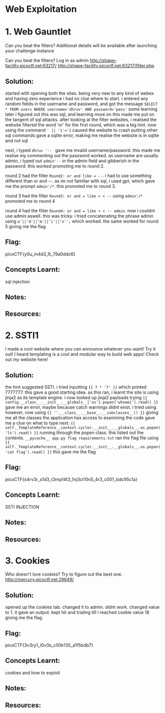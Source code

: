 # Web Exploitation

# 1. Web Gauntlet
Can you beat the filters?
Additional details will be available after launching your challenge instance

Can you beat the filters?
Log in as admin http://shape-facility.picoctf.net:63217/ http://shape-facility.picoctf.net:63217/filter.php

## Solution:
started with opening both the sites. being very new to any kind of webex and having zero experience i had no clue where to start. i entered any random fields in the username and password, and got the message 
``` SELECT * FROM users WHERE username='dhruv' AND password='pass' ```
some learning later i figured out this was sql, and learning more on this made me put on the tangent of sql attacks. after looking at the filter websites, i realised the website filtered the word 'or' for the first round, which was a big hint. 
now
using the command ``` ' || '1'='1 ``` caused the website to crash
putting other sql commands gave a sqlite error, making me realise the website is in sqlite and not sql

next, i typed ```dhruv '-- ``` gave me invalid username/password. this made me realise my commenting out the password worked. as username are usually admin, i typed out ``` admin'-- ``` in the admin field and gibberish in the password. this worked promoting me to round 2.

round 2 had the filter ``` Round2: or and like = -- ```. i had to use something different than or and --. as im not familiar with sql, i used gpt, which gave me the prompt ``` admin'/* ```. this promoted me to round 3.

round 3 had the filter ``` Round3: or and = like > < -- ```
using ``` admin'/* ``` promoted me to round 4

round 4 had the filter ```Round4: or and = like > < -- admin```. now i couldnt use admin aswell. this was tricky. i tried concatenating the phrase admin using ``` a'||'d'||'m'||'i'||'n''; ``` which worked. the same worked for round 5 giving me the flag

## Flag: 
picoCTF{y0u_m4d3_1t_79a0ddc6}

## Concepts Learnt: 
sql injection

## Notes:

## Resources:  

# 2. SSTI1
I made a cool website where you can announce whatever you want! Try it out!
I heard templating is a cool and modular way to build web apps! Check out my website here!

## Solution:
the hint suggested SSTI. i tried inputting ```{{ 7 * '7' }}``` which printed 7777777. this gave a good starting idea. as this ran, i learnt the site is using jinja2 as its template engine. i now looked up jinja2 payloads
trying ```{{ config.__class__.__init__.__globals__['os'].popen('whoami').read() }} ``` gave me an error, maybe because catch warnings didnt exist. i tried using
however, now using ``` {{ ''.__class__.__base__.__subclasses__() }} ``` giving me all the classes the application has access to
examining the code gave me a clue on what to type next:
``` {{ self._TemplateReference__context.cycler.__init__.__globals__.os.popen('ls').read() }} ``` running through the popen class. this listed out the contents. ``` __pycache__ app.py flag requirements.txt ```
ran the flag file using ``` {{ self._TemplateReference__context.cycler.__init__.__globals__.os.popen('cat flag').read() }} ```
this gave me the flag


## Flag: 
picoCTF{s4rv3r_s1d3_t3mp14t3_1nj3ct10n5_4r3_c001_bdc95c1a}

## Concepts Learnt: 
SSTI INJECTION

## Notes:

## Resources: 

# 3. Cookies
Who doesn't love cookies? Try to figure out the best one. http://mercury.picoctf.net:29649/
 

## Solution:
opened up the cookies tab. changed it to admin. didnt work. changed value to 1. it gave an output. kept hit and trialing till i reached cookie value 18 giving me the flag.

## Flag: 
picoCTF{3v3ry1_l0v3s_c00k135_a1f5bdb7}

## Concepts Learnt: 
cookies and how to exploit

## Notes:

## Resources: 